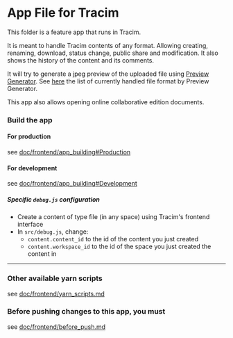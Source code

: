 App File for Tracim
===================

This folder is a feature app that runs in Tracim.

It is meant to handle Tracim contents of any format. Allowing creating, renaming, download, status change, public share and modification. It also shows the history of the content and its comments.

It will try to generate a jpeg preview of the uploaded file using [Preview Generator](https://github.com/algoo/preview-generator). See [here](https://github.com/algoo/preview-generator/blob/develop/doc/supported_mimetypes.rst) the list of currently handled file format by Preview Generator.

This app also allows opening online collaborative edition documents.

### Build the app

#### For production

see [doc/frontend/app_building#Production](../doc/frontend/app_building.md#production)

#### For development

see [doc/frontend/app_building#Development](../doc/frontend/app_building.md#development)

##### Specific `debug.js` configuration

- Create a content of type file (in any space) using Tracim's frontend interface
- In `src/debug.js`, change:
  - `content.content_id` to the id of the content you just created
  - `content.workspace_id` to the id of the space you just created the content in

___

### Other available yarn scripts

see [doc/frontend/yarn_scripts.md](../doc/frontend/yarn_scripts.md)

### Before pushing changes to this app, you must

see [doc/frontend/before_push.md](../doc/frontend/before_push.md)

